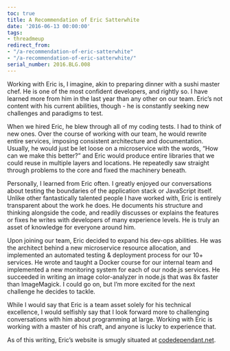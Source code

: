 ```yaml
---
toc: true
title: A Recommendation of Eric Satterwhite
date: '2016-06-13 00:00:00'
tags:
- threadmeup
redirect_from:
- "/a-recommendation-of-eric-satterwhite"
- "/a-recommendation-of-eric-satterwhite/"
serial_number: 2016.BLG.008
---
```

Working with Eric is, I imagine, akin to preparing dinner with a sushi master chef. He is one of the most confident developers, and rightly so. I have learned more from him in the last year than any other on our team. Eric’s not content with his current abilities, though - he is constantly seeking new challenges and paradigms to test.

When we hired Eric, he blew through all of my coding tests. I had to think of new ones. Over the course of working with our team, he would rewrite entire services, imposing consistent architecture and documentation. Usually, he would just be let loose on a microservice with the words, “How can we make this better?” and Eric would produce entire libraries that we could reuse in multiple layers and locations. He repeatedly saw straight through problems to the core and fixed the machinery beneath.

Personally, I learned from Eric often. I greatly enjoyed our conversations about testing the boundaries of the application stack or JavaScript itself. Unlike other fantastically talented people I have worked with, Eric is entirely transparent about the work he does. He documents his structure and thinking alongside the code, and readily discusses or explains the features or fixes he writes with developers of many experience levels. He is truly an asset of knowledge for everyone around him.

Upon joining our team, Eric decided to expand his dev-ops abilities. He was the architect behind a new microservice resource allocation, and implemented an automated testing & deployment process for our 10+ services. He wrote and taught a Docker course for our internal team and implemented a new monitoring system for each of our node.js services. He succeeded in writing an image color-analyzer in node.js that was 8x faster than ImageMagick. I could go on, but I’m more excited for the next challenge he decides to tackle.

While I would say that Eric is a team asset solely for his technical excellence, I would selfishly say that I look forward more to challenging conversations with him about programming at large. Working with Eric is working with a master of his craft, and anyone is lucky to experience that.

As of this writing, Eric’s website is smugly situated at [codedependant.net](//codedependant.net).

